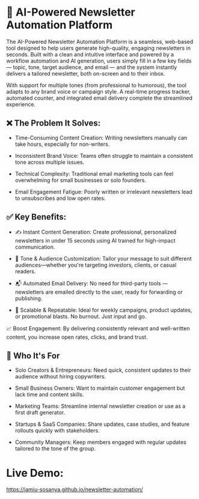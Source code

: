 # 📰 AI-Powered Newsletter Automation Platform

The AI-Powered Newsletter Automation Platform is a seamless, web-based tool designed to help users generate high-quality, engaging newsletters in seconds. Built with a clean and intuitive interface and powered by a workflow automation and AI generation, users simply fill in a few key fields — topic, tone, target audience, and email — and the system instantly delivers a tailored newsletter, both on-screen and to their inbox.

With support for multiple tones (from professional to humorous), the tool adapts to any brand voice or campaign style. A real-time progress tracker, automated counter, and integrated email delivery complete the streamlined experience.

## ❌ The Problem It Solves:
- Time-Consuming Content Creation: Writing newsletters manually can take hours, especially for non-writers.

- Inconsistent Brand Voice: Teams often struggle to maintain a consistent tone across multiple issues.

- Technical Complexity: Traditional email marketing tools can feel overwhelming for small businesses or solo founders.

- Email Engagement Fatigue: Poorly written or irrelevant newsletters lead to unsubscribes and low open rates.

## ✅ Key Benefits:
- ✍️ Instant Content Generation:
Create professional, personalized newsletters in under 15 seconds using AI trained for high-impact communication.

- 🎨 Tone & Audience Customization:
Tailor your message to suit different audiences—whether you're targeting investors, clients, or casual readers.

- 📬 Automated Email Delivery:
No need for third-party tools — newsletters are emailed directly to the user, ready for forwarding or publishing.

- 🔁 Scalable & Repeatable:
Ideal for weekly campaigns, product updates, or promotional blasts. No burnout. Just input and go.

📈 Boost Engagement:
By delivering consistently relevant and well-written content, you increase open rates, clicks, and brand trust.

## 👥 Who It's For
- Solo Creators & Entrepreneurs:
Need quick, consistent updates to their audience without hiring copywriters.

- Small Business Owners:
Want to maintain customer engagement but lack time and content skills.

- Marketing Teams:
Streamline internal newsletter creation or use as a first draft generator.

- Startups & SaaS Companies:
Share updates, case studies, and feature rollouts quickly with stakeholders.

- Community Managers:
Keep members engaged with regular updates tailored to the tone of the group.

# Live Demo:
https://jamiu-sosanya.github.io/newsletter-automation/
